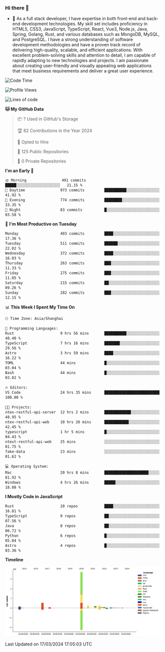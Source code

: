 ### Hi there 👋

- 🌱 As a full stack developer, I have expertise in both front-end and back-end development technologies. My skill set includes proficiency in HTML5, CSS3, JavaScript, TypeScript, React, Vue3, Node.js, Java, Spring, Golang, Rust, and various databases such as MongoDB, MySQL, and PostgreSQL. I have a strong understanding of software development methodologies and have a proven track record of delivering high-quality, scalable, and efficient applications. With excellent problem-solving skills and attention to detail, I am capable of rapidly adapting to new technologies and projects. I am passionate about creating user-friendly and visually appealing web applications that meet business requirements and deliver a great user experience.

<!--START_SECTION:waka-->
![Code Time](http://img.shields.io/badge/Code%20Time-1%2C249%20hrs%2032%20mins-blue)

![Profile Views](http://img.shields.io/badge/Profile%20Views-0-blue)

![Lines of code](https://img.shields.io/badge/From%20Hello%20World%20I%27ve%20Written-5.6%20million%20lines%20of%20code-blue)

**🐱 My GitHub Data** 

> 📦 ? Used in GitHub's Storage 
 > 
> 🏆 82 Contributions in the Year 2024
 > 
> 💼 Opted to Hire
 > 
> 📜 125 Public Repositories 
 > 
> 🔑 0 Private Repositories 
 > 
**I'm an Early 🐤** 

```text
🌞 Morning                491 commits         █████░░░░░░░░░░░░░░░░░░░░   21.15 % 
🌆 Daytime                973 commits         ██████████░░░░░░░░░░░░░░░   41.92 % 
🌃 Evening                774 commits         ████████░░░░░░░░░░░░░░░░░   33.35 % 
🌙 Night                  83 commits          █░░░░░░░░░░░░░░░░░░░░░░░░   03.58 % 
```
📅 **I'm Most Productive on Tuesday** 

```text
Monday                   403 commits         ████░░░░░░░░░░░░░░░░░░░░░   17.36 % 
Tuesday                  511 commits         ██████░░░░░░░░░░░░░░░░░░░   22.02 % 
Wednesday                372 commits         ████░░░░░░░░░░░░░░░░░░░░░   16.03 % 
Thursday                 263 commits         ███░░░░░░░░░░░░░░░░░░░░░░   11.33 % 
Friday                   275 commits         ███░░░░░░░░░░░░░░░░░░░░░░   11.85 % 
Saturday                 215 commits         ██░░░░░░░░░░░░░░░░░░░░░░░   09.26 % 
Sunday                   282 commits         ███░░░░░░░░░░░░░░░░░░░░░░   12.15 % 
```


📊 **This Week I Spent My Time On** 

```text
🕑︎ Time Zone: Asia/Shanghai

💬 Programming Languages: 
Rust                     9 hrs 56 mins       ██████████░░░░░░░░░░░░░░░   40.40 % 
TypeScript               7 hrs 16 mins       ███████░░░░░░░░░░░░░░░░░░   29.56 % 
Astro                    3 hrs 59 mins       ████░░░░░░░░░░░░░░░░░░░░░   16.22 % 
TOML                     44 mins             █░░░░░░░░░░░░░░░░░░░░░░░░   03.04 % 
Bash                     44 mins             █░░░░░░░░░░░░░░░░░░░░░░░░   03.02 % 

🔥 Editors: 
VS Code                  24 hrs 35 mins      █████████████████████████   100.00 % 

🐱‍💻 Projects: 
ntex-restful-api-server  12 hrs 2 mins       ████████████░░░░░░░░░░░░░   48.95 % 
ntex-restful-api-web     10 hrs 26 mins      ███████████░░░░░░░░░░░░░░   42.45 % 
typescript               1 hr 5 mins         █░░░░░░░░░░░░░░░░░░░░░░░░   04.43 % 
ntext-restful-api-web    25 mins             ░░░░░░░░░░░░░░░░░░░░░░░░░   01.75 % 
fake-data                23 mins             ░░░░░░░░░░░░░░░░░░░░░░░░░   01.62 % 

💻 Operating System: 
Mac                      20 hrs 8 mins       ████████████████████░░░░░   81.92 % 
Windows                  4 hrs 26 mins       █████░░░░░░░░░░░░░░░░░░░░   18.08 % 
```

**I Mostly Code in JavaScript** 

```text
Rust                     20 repos            ████░░░░░░░░░░░░░░░░░░░░░   16.81 % 
TypeScript               9 repos             ██░░░░░░░░░░░░░░░░░░░░░░░   07.56 % 
Java                     8 repos             ██░░░░░░░░░░░░░░░░░░░░░░░   06.72 % 
Python                   6 repos             █░░░░░░░░░░░░░░░░░░░░░░░░   05.04 % 
Astro                    4 repos             █░░░░░░░░░░░░░░░░░░░░░░░░   03.36 % 
```



**Timeline**

![Lines of Code chart](https://raw.githubusercontent.com/elton/elton/main/assets/bar_graph.png)


 Last Updated on 17/03/2024 17:05:03 UTC
<!--END_SECTION:waka-->

<!--
**elton/elton** is a ✨ _special_ ✨ repository because its `README.md` (this file) appears on your GitHub profile.

Here are some ideas to get you started:

- 🔭 I’m currently working on ...
- 🌱 I’m currently learning ...
- 👯 I’m looking to collaborate on ...
- 🤔 I’m looking for help with ...
- 💬 Ask me about ...
- 📫 How to reach me: ...
- 😄 Pronouns: ...
- ⚡ Fun fact: ...
-->
